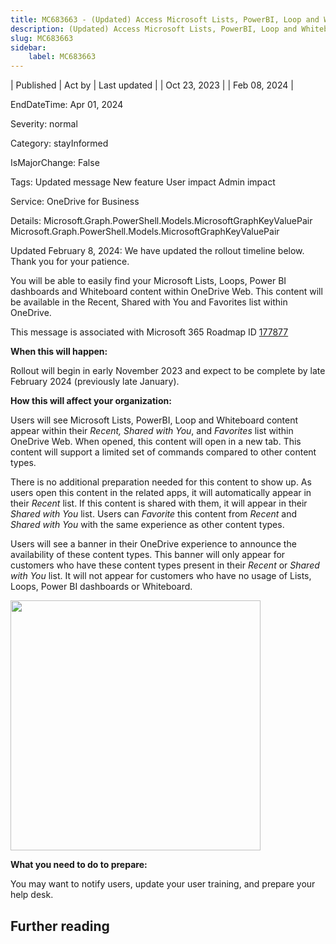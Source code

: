 ```yaml
---
title: MC683663 - (Updated) Access Microsoft Lists, PowerBI, Loop and Whiteboard Content in OneDrive Web
description: (Updated) Access Microsoft Lists, PowerBI, Loop and Whiteboard Content in OneDrive Web
slug: MC683663
sidebar:
    label: MC683663
---
```



| Published | Act by | Last updated |
| Oct 23, 2023 |  | Feb 08, 2024 |

EndDateTime: Apr 01, 2024

Severity: normal

Category: stayInformed

IsMajorChange: False

Tags: Updated message New feature User impact Admin impact

Service: OneDrive for Business

Details: Microsoft.Graph.PowerShell.Models.MicrosoftGraphKeyValuePair Microsoft.Graph.PowerShell.Models.MicrosoftGraphKeyValuePair

<p>Updated February 8, 2024: We have updated the rollout timeline below. Thank you for your patience.</p><p>You will be able to easily find your Microsoft Lists, Loops, Power BI dashboards and Whiteboard content within OneDrive Web. This content will be available in the Recent, Shared with You and Favorites list within OneDrive.&nbsp;<br></p><p></p><p>This message is associated with Microsoft 365 Roadmap ID <a href="https://www.microsoft.com/microsoft-365/roadmap?filters=&amp;searchterms=177877" target="_blank">177877</a></p>
<p><b>When this will happen:</b></p><p>Rollout will begin in early November 2023 and expect to be complete by late February 2024 (previously late January).</p>

<p><b>How this will affect your organization:</b><br></p>

<p>Users will see Microsoft Lists, PowerBI, Loop and Whiteboard content appear within their <i>Recent, Shared with You</i>, and <i>Favorites</i> list within OneDrive Web. When opened, this content will open in a new tab. This content will support a limited set of commands compared to other content types.   
</p><p>There is no additional preparation needed for this content to show up. As users open this content in the related apps, it will automatically appear in their <i>Recent</i> list. If this content is shared with them, it will appear in their <i>Shared with You</i> list. Users can <i>Favorite</i> this content from <i>Recent</i> and <i>Shared with You</i> with the same experience as other content types. 
</p><p>Users will see a banner in their OneDrive experience to announce the availability of these content types. This banner will only appear for customers who have these content types present in their <i>Recent</i> or <i>Shared with You</i> list. It will not appear for customers who have no usage of Lists, Loops, Power BI dashboards or Whiteboard.</p><p><img src="https://img-prod-cms-rt-microsoft-com.akamaized.net/cms/api/am/imageFileData/RW1cZgC?ver=33d2" style="width: 400px;"><br></p><p> 
</p><p><b>What you need to do to prepare:</b><br></p>
<p>You may want to notify users, update your user training, and prepare your help desk.&nbsp;</p><p></p>

## Further reading
